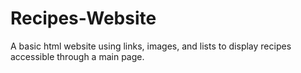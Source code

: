 # Recipes-Website
A basic html website using links, images, and lists to display recipes accessible through a main page.
